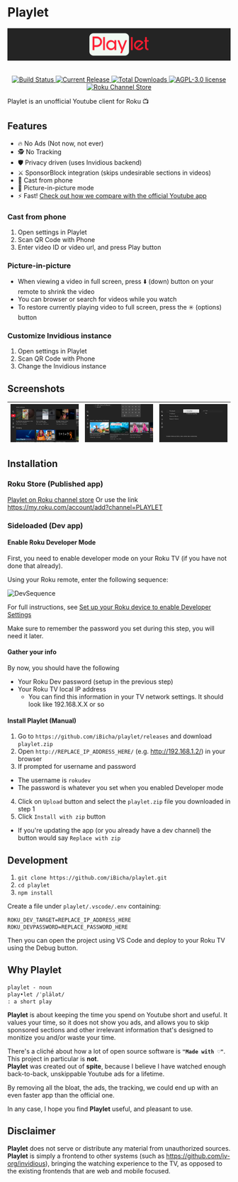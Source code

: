 # Playlet
<p align="center">
  <img src="banner.png" style="display:block;text-align:center" alt="Playlet Logo" width="800"/>
  <br/><br/>
  <a href="https://github.com/iBicha/playlet/actions/workflows/release.yml?query=branch%3Amain">
    <img alt="Build Status" src="https://img.shields.io/github/actions/workflow/status/iBicha/playlet/release.yml.svg?branch=main"/>
  </a>
  <a href="https://github.com/iBicha/playlet/releases">
    <img alt="Current Release" src="https://img.shields.io/github/release/iBicha/playlet.svg"/>
    <img alt="Total Downloads" src="https://img.shields.io/github/downloads/iBicha/playlet/latest/playlet-lib.zip.svg"/>
  </a>
  <a href="https://github.com/iBicha/playlet">
    <img alt="AGPL-3.0 license" src="https://img.shields.io/github/license/iBicha/playlet.svg"/>
  </a>
  <a href="https://channelstore.roku.com/en-ca/details/840aec36f51bfe6d96cf6db9055a372a/playlet">
    <img alt="Roku Channel Store" src="https://img.shields.io/badge/Roku%20Store-Install-blueviolet?logo=roku&logoColor=blueviolet&labelColor=white"/>
  </a>
</p>


Playlet is an unofficial Youtube client for Roku 📺

## Features
- 🔥 No Ads (Not now, not ever)
- 🕵️ No Tracking
- 🛡️ Privacy driven (uses Invidious backend)
- ⚔️ SponsorBlock integration (skips undesirable sections in videos)
- 📱 Cast from phone
- 🔮 Picture-in-picture mode
- ⚡ Fast! [Check out how we compare with the official Youtube app](https://youtu.be/qmSvA-QQW20)

### Cast from phone
1. Open settings in Playlet
1. Scan QR Code with Phone
1. Enter video ID or video url, and press Play button

### Picture-in-picture
- When viewing a video in full screen, press ⬇️ (down) button on your remote to shrink the video
- You can browser or search for videos while you watch 
- To restore currently playing video to full screen, press the ✳️ (options) button

### Customize Invidious instance
1. Open settings in Playlet
1. Scan QR Code with Phone
1. Change the Invidious instance

## Screenshots
| ![](screenshots/screenshot1.jpg) | ![](screenshots/screenshot2.jpg) | ![](screenshots/screenshot3.jpg) |
|----------------------------------|----------------------------------|----------------------------------|

## Installation
### Roku Store (Published app)
[Playlet on Roku channel store](https://channelstore.roku.com/en-ca/details/840aec36f51bfe6d96cf6db9055a372a/playlet)
Or use the link https://my.roku.com/account/add?channel=PLAYLET

### Sideloaded (Dev app)
#### Enable Roku Developer Mode
First, you need to enable developer mode on your Roku TV (if you have not done that already).

Using your Roku remote, enter the following sequence:

<img src="https://image.roku.com/ZHZscHItMTc2/dev-startup1.png" alt="DevSequence" width="350"/>

For full instructions, see [Set up your Roku device to enable Developer Settings](https://developer.roku.com/en-ca/docs/developer-program/getting-started/developer-setup.md#step-1-set-up-your-roku-device-to-enable-developer-settings)

Make sure to remember the password you set during this step, you will need it later.

#### Gather your info
By now, you should have the following
- Your Roku Dev password (setup in the previous step)
- Your Roku TV local IP address
  - You can find this information in your TV network settings. It should look like 192.168.X.X or so

#### Install Playlet (Manual)
1. Go to `https://github.com/iBicha/playlet/releases` and download `playlet.zip`
2. Open `http://REPLACE_IP_ADDRESS_HERE/` (e.g. http://192.168.1.2/) in your browser
3. If prompted for username and password
  - The username is `rokudev`
  - The password is whatever you set when you enabled Developer mode
4. Click on `Upload` button and select the `playlet.zip` file you downloaded in step 1
6. Click `Install with zip` button
  - If you're updating the app (or you already have a dev channel) the button would say `Replace with zip`

## Development
1. `git clone https://github.com/iBicha/playlet.git`
1. `cd playlet`
1. `npm install`

Create a file under `playlet/.vscode/.env` containing:
```
ROKU_DEV_TARGET=REPLACE_IP_ADDRESS_HERE
ROKU_DEVPASSWORD=REPLACE_PASSWORD_HERE
```

Then you can open the project using VS Code and deploy to your Roku TV using the Debug button.

## Why Playlet
```
playlet - noun
play•let /ˈplālət/
: a short play
```

**Playlet** is about keeping the time you spend on Youtube short and useful. It values your time, so it does not show you ads, and allows you to skip sponsored sections and other irrelevant information that's designed to monitize you and/or waste your time.

There's a cliché about how a lot of open source software is **`"Made with ♡"`**. This project in particular is **not**.<br/>
**Playlet** was created out of **spite**, because I believe I have watched enough back-to-back, unskippable Youtube ads for a lifetime.

By removing all the bloat, the ads, the tracking, we could end up with an even faster app than the official one.

In any case, I hope you find **Playlet** useful, and pleasant to use.

## Disclaimer
**Playlet** does not serve or distribute any material from unauthorized sources.<br/>
**Playlet** is simply a frontend to other systems (such as https://github.com/iv-org/invidious), bringing the watching experience to the TV, as opposed to the existing frontends that are web and mobile focused.
